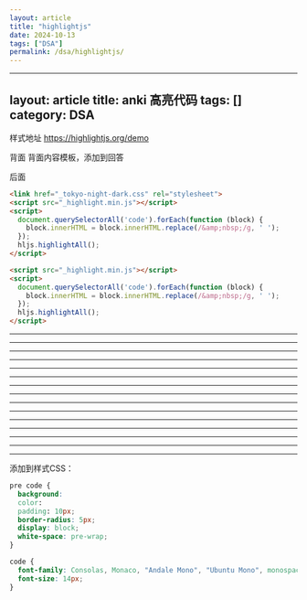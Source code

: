 ```yaml
---
layout: article
title: "highlightjs"
date: 2024-10-13
tags: ["DSA"]
permalink: /dsa/highlightjs/
---
```


---
layout: article
title: anki 高亮代码
tags: []
category: DSA
---

 样式地址
https://highlightjs.org/demo

 背面
背面内容模板，添加到回答<div>后面

```html
<link href="_tokyo-night-dark.css" rel="stylesheet">
<script src="_highlight.min.js"></script>
<script>
  document.querySelectorAll('code').forEach(function (block) {
    block.innerHTML = block.innerHTML.replace(/&amp;nbsp;/g, ' ');
  });
  hljs.highlightAll();
</script>
```

```html
<script src="_highlight.min.js"></script>
<script>
  document.querySelectorAll('code').forEach(function (block) {
    block.innerHTML = block.innerHTML.replace(/&amp;nbsp;/g, ' ');
  });
  hljs.highlightAll();
</script>
```
------
---

---

---

---

---

---

---

---

---

---

---

---

---

---

添加到样式CSS：

```css
pre code {
  background: 
  color: 
  padding: 10px;
  border-radius: 5px;
  display: block;
  white-space: pre-wrap;
}

code {
  font-family: Consolas, Monaco, "Andale Mono", "Ubuntu Mono", monospace;
  font-size: 14px;
}

```

